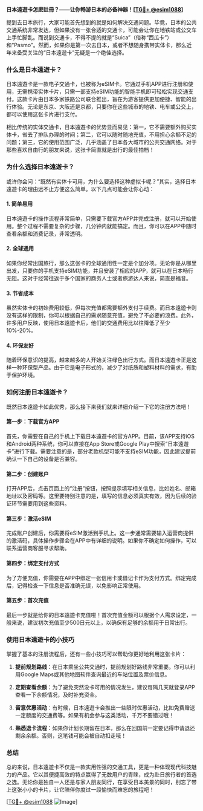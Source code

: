 **日本遠遊卡怎麽註冊？——让你畅游日本的必备神器！[[TG💪+ @esim1088](https://t.me/s/esim1088)]**

提到去日本旅行，大家可能首先想到的就是如何解决交通问题。毕竟，日本的公共交通系统非常发达，但如果没有一张合适的交通卡，可能会让你在地铁站或公交车上手忙脚乱。而说到交通卡，不得不提的就是“Suica”（俗称“西瓜卡”）和“Pasmo”。然而，如果你是第一次去日本，或者不想随身携带实体卡，那么近年来备受关注的“日本遠遊卡”无疑是一个绝佳选择。

### **什么是日本遠遊卡？**

日本遠遊卡是一款电子交通卡，也被称为eSIM卡。它通过手机APP进行注册和使用，无需携带实体卡片，只需一部支持eSIM功能的智能手机即可轻松实现交通支付。这款卡片由日本多家铁路公司联合推出，旨在为游客提供更加便捷、智能的出行体验。无论是东京、大阪还是京都，只要你在这些城市的地铁、电车或公交上，都可以使用这张卡片进行支付。

相比传统的实体交通卡，日本遠遊卡的优势显而易见：第一，它不需要额外购买实体卡，省去了排队办理的时间；第二，它可以随时随地充值，不用担心余额不足的问题；第三，它的使用范围广泛，几乎涵盖了日本各大城市的公共交通网络。对于那些喜欢自由行的朋友来说，这张卡简直就是出行的最佳拍档！

### **为什么选择日本遠遊卡？**

或许你会问：“既然有实体卡可用，为什么要选择这种虚拟卡呢？”其实，选择日本遠遊卡的理由远不止方便这么简单。以下几点可能会让你心动：

#### **1. 简单易用**
日本遠遊卡的操作流程非常简单，只需要下载官方APP并完成注册，就可以开始使用。整个过程不需要复杂的步骤，几分钟内就能搞定。而且，你可以在APP中随时查看余额和消费记录，非常透明。

#### **2. 全球通用**
如果你经常出国旅行，那么这张卡的全球通用性一定是个加分项。无论你是从哪里出发，只要你的手机支持eSIM功能，并且安装了相应的APP，就可以在日本畅行无阻。这对于经常往返于多个国家的商务人士或者旅游达人来说，简直是福音。

#### **3. 节省成本**
虽然实体卡的初始费用较低，但每次充值都需要额外支付手续费。而日本遠遊卡则没有这样的限制，你可以根据自己的需求随意充值，避免了不必要的浪费。此外，许多用户反映，使用日本遠遊卡后，他们的交通费用比以往降低了至少10%-20%。

#### **4. 环保友好**
随着环保意识的提高，越来越多的人开始关注绿色出行方式。而日本遠遊卡正是这样一种环保型产品。由于它是电子形式的，减少了对纸质和塑料材料的需求，有助于保护环境。

### **如何注册日本遠遊卡？**

既然日本遠遊卡如此优秀，那么接下来我们就来详细介绍一下它的注册方法吧！

#### **第一步：下载官方APP**
首先，你需要在自己的手机上下载日本遠遊卡的官方APP。目前，该APP支持iOS和Android两种系统，你可以直接在App Store或Google Play中搜索“日本遠遊卡”进行下载。需要注意的是，部分老款机型可能不支持eSIM功能，因此建议提前确认一下自己的设备是否兼容。

#### **第二步：创建账户**
打开APP后，点击页面上的“注册”按钮，按照提示填写相关信息，比如姓名、邮箱地址以及密码等。这里要特别注意的是，填写的信息必须真实有效，因为后续的验证环节需要用到这些资料。

#### **第三步：激活eSIM**
完成账户创建后，你需要将eSIM激活到手机上。这一步通常需要输入运营商提供的激活码，具体操作步骤会在APP中有详细的说明。如果你不确定如何操作，可以联系运营商客服寻求帮助。

#### **第四步：绑定支付方式**
为了方便充值，你需要在APP中绑定一张信用卡或借记卡作为支付方式。绑定完成后，记得检查一下信息是否准确无误，以免影响正常使用。

#### **第五步：首次充值**
最后一步就是给你的日本遠遊卡充值啦！首次充值金额可以根据个人需求设定，一般来说，建议初次充值至少500日元以上，以确保有足够的余额用于日常出行。

### **使用日本遠遊卡的小技巧**

掌握了基本的注册流程后，还有一些小技巧可以帮助你更好地利用这张卡片：

1. **提前规划路线**：在日本乘坐公共交通时，提前规划好路线非常重要。你可以利用Google Maps或其他地图软件查询最近的车站位置及票价信息。
   
2. **定期查看余额**：为了避免突然没卡可用的情况发生，建议每隔几天就登录APP查看一下余额情况，及时补充资金。

3. **留意优惠活动**：有时候，日本遠遊卡会推出一些限时优惠活动，比如免费赠送一定额度的交通费等。如果有机会参与这类活动，千万不要错过哦！

4. **熟悉退卡流程**：如果你计划长期留在日本，那么在回国前一定要记得申请退还剩余余额。否则，这笔钱可能会被自动扣走哦！

### **总结**

总的来说，日本遠遊卡不仅是一款实用性强的交通工具，更是一种体现现代科技魅力的产品。它以其便捷高效的特点赢得了无数用户的青睐，成为赴日旅行者的首选之选。无论你是独自一人还是与家人朋友同行，在享受日本美景的同时，别忘了带上这张小小的卡片，让它陪伴你度过一段愉快而难忘的旅程吧！

[[TG💪+ @esim1088](https://t.me/s/esim1088) ![Image](https://i.postimg.cc/4NQfJmqS/Snipaste-2025-05-13-00-14-12.png)]